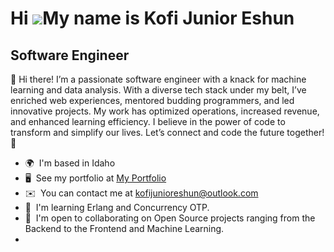 Hi ![](https://user-images.githubusercontent.com/18350557/176309783-0785949b-9127-417c-8b55-ab5a4333674e.gif)My name is Kofi Junior Eshun
=========================================================================================================================================

Software Engineer
-----------------

👋 Hi there! I’m a passionate software engineer with a knack for machine learning and data analysis. With a diverse tech stack under my belt, I’ve enriched web experiences, mentored budding programmers, and led innovative projects. My work has optimized operations, increased revenue, and enhanced learning efficiency. I believe in the power of code to transform and simplify our lives. Let’s connect and code the future together! 🚀

*   🌍  I'm based in Idaho
*   🖥️  See my portfolio at [My Portfolio](http://kofijunioreshun.netlify.app/)
*   ✉️  You can contact me at [kofijunioreshun@outlook.com](mailto:kofijunioreshun@outlook.com)
*   🧠  I'm learning Erlang and Concurrency OTP.
*   🤝  I'm open to collaborating on Open Source projects ranging from the Backend to the Frontend and Machine Learning.
*

